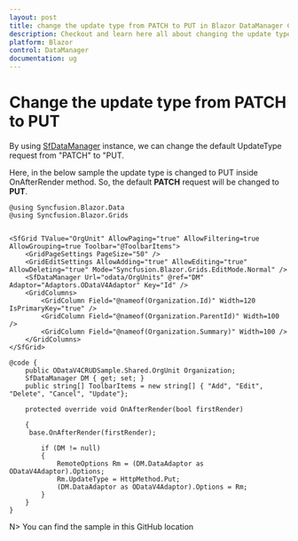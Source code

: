 ```yaml
---
layout: post
title: change the update type from PATCH to PUT in Blazor DataManager Component | Syncfusion
description: Checkout and learn here all about changing the update type from PATCH to PUT in Syncfusion Blazor DataManager component and more.
platform: Blazor
control: DataManager
documentation: ug
---
```


<!-- markdownlint-disable MD024 -->

# Change the update type from PATCH to PUT

By using [SfDataManager](https://help.syncfusion.com/cr/aspnetcore-blazor/Syncfusion.Blazor.Data.SfDataManager.html) instance, we can change the default UpdateType request from "PATCH" to "PUT.

Here, in the below sample the update type is changed to PUT inside OnAfterRender method. So, the default **PATCH** request will be changed to **PUT**.

```cshtml
@using Syncfusion.Blazor.Data
@using Syncfusion.Blazor.Grids


<SfGrid TValue="OrgUnit" AllowPaging="true" AllowFiltering=true AllowGrouping=true Toolbar="@ToolbarItems">
    <GridPageSettings PageSize="50" />
    <GridEditSettings AllowAdding="true" AllowEditing="true" AllowDeleting="true" Mode="Syncfusion.Blazor.Grids.EditMode.Normal" />
    <SfDataManager Url="odata/OrgUnits" @ref="DM" Adaptor="Adaptors.ODataV4Adaptor" Key="Id" />
    <GridColumns>
        <GridColumn Field="@nameof(Organization.Id)" Width=120 IsPrimaryKey="true" />
        <GridColumn Field="@nameof(Organization.ParentId)" Width=100 />
        <GridColumn Field="@nameof(Organization.Summary)" Width=100 />      
    </GridColumns>
</SfGrid>

@code {
    public ODataV4CRUDSample.Shared.OrgUnit Organization;
    SfDataManager DM { get; set; }
    public string[] ToolbarItems = new string[] { "Add", "Edit", "Delete", "Cancel", "Update"};

    protected override void OnAfterRender(bool firstRender)

    {
     base.OnAfterRender(firstRender);

        if (DM != null)
        {
            RemoteOptions Rm = (DM.DataAdaptor as ODataV4Adaptor).Options;
            Rm.UpdateType = HttpMethod.Put;
            (DM.DataAdaptor as ODataV4Adaptor).Options = Rm;
        }
    }
}

```
N> You can find the sample in this GitHub location